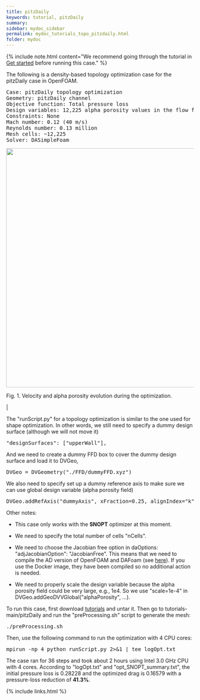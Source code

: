 ```yaml
---
title: pitzDaily 
keywords: tutorial, pitzDaily
summary: 
sidebar: mydoc_sidebar
permalink: mydoc_tutorials_topo_pitzdaily.html
folder: mydoc
---
```


{% include note.html content="We recommend going through the tutorial in [Get started](mydoc_get_started_download_docker.html) before running this case." %}

The following is a density-based topology optimization case for the pitzDaily case in OpenFOAM. 

<pre>
Case: pitzDaily topology optimization 
Geometry: pitzDaily channel
Objective function: Total pressure loss
Design variables: 12,225 alpha porosity values in the flow field
Constraints: None
Mach number: 0.12 (40 m/s)
Reynolds number: 0.13 million
Mesh cells: ~12,225
Solver: DASimpleFoam
</pre>

<img src="{{ site.url }}{{ site.baseurl }}/images/tutorials/pitzDaily_topo_opt.gif" width="640" />

Fig. 1. Velocity and alpha porosity evolution during the optimization.

|

The "runScript.py" for a topology optimization is similar to the one used for shape optimization. In other words, we still need to specify a dummy design surface (although we will not move it)

<pre>
"designSurfaces": ["upperWall"],
</pre>

And we need to create a dummy FFD box to cover the dummy design surface and load it to DVGeo,

<pre>
DVGeo = DVGeometry("./FFD/dummyFFD.xyz")
</pre>

We also need to specify set up a dummy reference axis to make sure we can use global design variable (alpha porosity field)

<pre>
DVGeo.addRefAxis("dummyAxis", xFraction=0.25, alignIndex="k")
</pre>

Other notes:

- This case only works with the **SNOPT** optimizer at this moment.

- We need to specify the total number of cells "nCells".

- We need to choose the Jacobian free option in daOptions: "adjJacobianOption": "JacobianFree". This means that we need to compile the AD version of OpenFOAM and DAFoam (see [here](https://dafoam.github.io/mydoc_installation_source.html#compile-dafoam-with-automatic-differentiation-optional)). If you use the Docker image, they have been compiled so no additional action is needed.

- We need to properly scale the design variable because the alpha porosity field could be very large, e.g., 1e4. So we use "scale=1e-4" in DVGeo.addGeoDVVGlobal("alphaPorosity", ...).

To run this case, first download [tutorials](https://github.com/DAFoam/tutorials/archive/main.tar.gz) and untar it. Then go to tutorials-main/pitzDaily and run the "preProcessing.sh" script to generate the mesh:

<pre>
./preProcessing.sh
</pre>

Then, use the following command to run the optimization with 4 CPU cores:

<pre>
mpirun -np 4 python runScript.py 2>&1 | tee logOpt.txt
</pre>

The case ran for 36 steps and took about 2 hours using Intel 3.0 GHz CPU with 4 cores. According to "logOpt.txt" and "opt_SNOPT_summary.txt", the initial pressure loss is 0.28228 and the optimized drag is 0.16579 with a pressure-loss reduction of **41.3%**. 

{% include links.html %}
